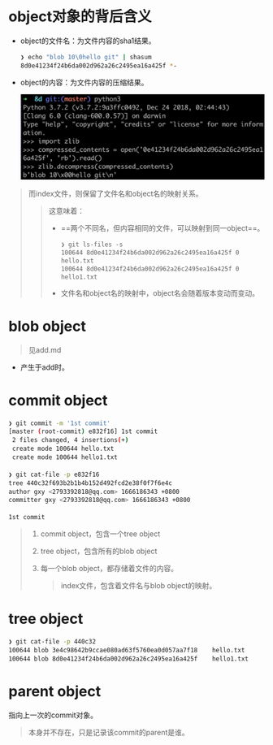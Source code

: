 # object对象的背后含义

- object的文件名：为文件内容的sha1结果。

  ```sh
  ❯ echo "blob 10\0hello git" | shasum
  8d0e41234f24b6da002d962a26c2495ea16a425f *-
  ```

- object的内容：为文件内容的压缩结果。

  ![image-20221019202653921](git%E7%9A%84object.assets/image-20221019202653921.png)

>而index文件，则保留了文件名和object名的映射关系。
>
>> 这意味着：
>>
>> - ==两个不同名，但内容相同的文件，可以映射到同一object==。
>>
>>   ```
>>   ❯ git ls-files -s
>>   100644 8d0e41234f24b6da002d962a26c2495ea16a425f 0       hello.txt
>>   100644 8d0e41234f24b6da002d962a26c2495ea16a425f 0       hello1.txt
>>   ```
>>
>> - 文件名和object名的映射中，object名会随着版本变动而变动。
>





# blob object

> 见add.md

- 产生于add时。







# commit object

```sh
❯ git commit -m '1st commit'
[master (root-commit) e832f16] 1st commit
 2 files changed, 4 insertions(+)
 create mode 100644 hello.txt
 create mode 100644 hello1.txt
 
❯ git cat-file -p e832f16
tree 440c32f693b2b1b4b152d492fcd2e38f0f7f6e4c
author gxy <2793392818@qq.com> 1666186343 +0800
committer gxy <2793392818@qq.com> 1666186343 +0800

1st commit
```

> 1. commit object，包含一个tree object
>
> 2. tree object，包含所有的blob object
>
> 3. 每一个blob object，都存储着文件的内容。
>
>    > index文件，包含着文件名与blob object的映射。



# tree object

```sh
❯ git cat-file -p 440c32
100644 blob 3e4c98642b9ccae080ad63f5760ea0d057aa7f18    hello.txt
100644 blob 8d0e41234f24b6da002d962a26c2495ea16a425f    hello1.txt
```



# parent object

指向上一次的commit对象。

> 本身并不存在，只是记录该commit的parent是谁。

